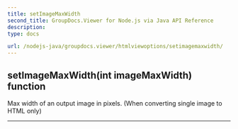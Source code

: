 ```yaml
---
title: setImageMaxWidth
second_title: GroupDocs.Viewer for Node.js via Java API Reference
description: 
type: docs

url: /nodejs-java/groupdocs.viewer/htmlviewoptions/setimagemaxwidth/
---
```


## setImageMaxWidth(int imageMaxWidth)  function
Max width of an output image in pixels. (When converting single image to HTML only)


---


